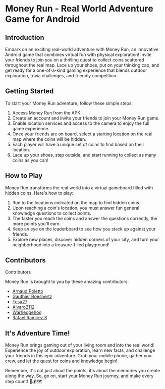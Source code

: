 # Money Run - Real World Adventure Game for Android

## Introduction

Embark on an exciting real-world adventure with Money Run, an innovative Android game that combines virtual fun with physical exploration! Invite your friends to join you on a thrilling quest to collect coins scattered throughout the real map. Lace up your shoes, put on your thinking cap, and get ready for a one-of-a-kind gaming experience that blends outdoor exploration, trivia challenges, and friendly competition.

## Getting Started

To start your Money Run adventure, follow these simple steps:

1. Access Money Run from the APK.
2. Create an account and invite your friends to join your Money Run game.
3. Enable location services and access to the camera to enjoy the full game experience.
4. Once your friends are on board, select a starting location on the real map where the coins will be hidden.
5. Each player will have a unique set of coins to find based on their location.
6. Lace up your shoes, step outside, and start running to collect as many coins as you can!

## How to Play

Money Run transforms the real world into a virtual gameboard filled with hidden coins. Here's how to play:

1. Run to the locations indicated on the map to find hidden coins.
2. Upon reaching a coin's location, you must answer fun general knowledge questions to collect points.
3. The faster you reach the coins and answer the questions correctly, the more points you'll earn.
4. Keep an eye on the leaderboard to see how you stack up against your friends.
5. Explore new places, discover hidden corners of your city, and turn your neighborhood into a treasure-filled playground!

## Contributors

Contributors

Money Run is brought to you by these amazing contributors:

* [Arnaud Poletto](https://github.com/ArnaudPoletto)
* [Gauthier Boeshertz](https://github.com/gauthierboeshertz)
* [Tesa27](https://github.com/Tesa27)
* [Alvaro2112](https://github.com/Alvaro2112)
* [Warhedgehog](https://github.com/Warhedgehog)
* [Rafael Ramirez S](https://github.com/RafaelRamirezS)

## It's Adventure Time!

Money Run brings gaming out of your living room and into the real world! Experience the joy of outdoor exploration, learn new facts, and challenge your friends in this epic adventure. Grab your mobile phone, gather your crew, and let the quest for coins and knowledge begin!

Remember, it's not just about the points; it's about the memories you create along the way. So, go on, start your Money Run journey, and make every step count! 🏃💰🗺️
